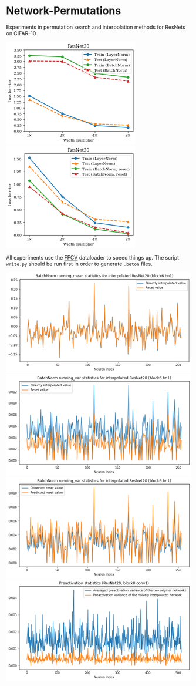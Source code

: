 # Network-Permutations

Experiments in permutation search and interpolation methods for ResNets on CIFAR-10

![LayerNorm vs BatchNorm without reset](figures/fig2.png)
![LayerNorm vs BatchNorm with reset](figures/fig3.png)

All experiments use the [FFCV](https://github.com/libffcv/ffcv) dataloader to speed things up.
The script `write.py` should be run first in order to generate `.beton` files.

![](figures/fig4.png)
![](figures/fig5.png)
![](figures/fig20.png)
![](figures/fig21.png)
